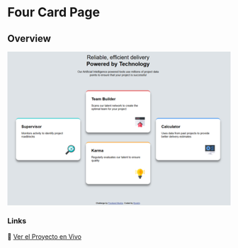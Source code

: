 # Four Card Page 

## Overview


![alt text](docs/images/image.png)

### Links

🚀 [Ver el Proyecto en Vivo](https://borghii.github.io/Four-card-feature-section-grid-HTML-CSS-8/)
